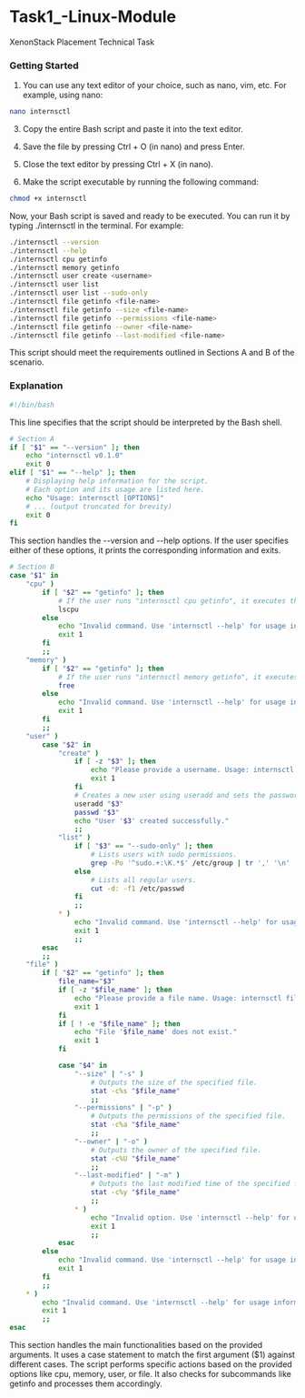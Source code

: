 # Task1_-Linux-Module
XenonStack Placement Technical Task

### Getting Started

1. You can use any text editor of your choice, such as nano, vim, etc. For example, using nano:

```bash
nano internsctl

```

3. Copy the entire Bash script and paste it into the text editor.

5. Save the file by pressing Ctrl + O (in nano) and press Enter.

7. Close the text editor by pressing Ctrl + X (in nano).

9. Make the script executable by running the following command:

```bash
chmod +x internsctl

```

Now, your Bash script is saved and ready to be executed. You can run it by typing ./internsctl in the terminal. For example:
```bash
./internsctl --version
./internsctl --help
./internsctl cpu getinfo
./internsctl memory getinfo
./internsctl user create <username>
./internsctl user list
./internsctl user list --sudo-only
./internsctl file getinfo <file-name>
./internsctl file getinfo --size <file-name>
./internsctl file getinfo --permissions <file-name>
./internsctl file getinfo --owner <file-name>
./internsctl file getinfo --last-modified <file-name>

```
This script should meet the requirements outlined in Sections A and B of the scenario.

### Explanation

```bash
#!/bin/bash

```
This line specifies that the script should be interpreted by the Bash shell.


```bash
# Section A
if [ "$1" == "--version" ]; then
    echo "internsctl v0.1.0"
    exit 0
elif [ "$1" == "--help" ]; then
    # Displaying help information for the script.
    # Each option and its usage are listed here.
    echo "Usage: internsctl [OPTIONS]"
    # ... (output truncated for brevity)
    exit 0
fi

```

This section handles the --version and --help options. If the user specifies either of these options, it prints the corresponding information and exits.


```bash
# Section B
case "$1" in
    "cpu" )
        if [ "$2" == "getinfo" ]; then
            # If the user runs "internsctl cpu getinfo", it executes the lscpu command.
            lscpu
        else
            echo "Invalid command. Use 'internsctl --help' for usage information."
            exit 1
        fi
        ;;
    "memory" )
        if [ "$2" == "getinfo" ]; then
            # If the user runs "internsctl memory getinfo", it executes the free command.
            free
        else
            echo "Invalid command. Use 'internsctl --help' for usage information."
            exit 1
        fi
        ;;
    "user" )
        case "$2" in
            "create" )
                if [ -z "$3" ]; then
                    echo "Please provide a username. Usage: internsctl user create <username>"
                    exit 1
                fi
                # Creates a new user using useradd and sets the password using passwd.
                useradd "$3"
                passwd "$3"
                echo "User '$3' created successfully."
                ;;
            "list" )
                if [ "$3" == "--sudo-only" ]; then
                    # Lists users with sudo permissions.
                    grep -Po '^sudo.+:\K.*$' /etc/group | tr ',' '\n'
                else
                    # Lists all regular users.
                    cut -d: -f1 /etc/passwd
                fi
                ;;
            * )
                echo "Invalid command. Use 'internsctl --help' for usage information."
                exit 1
                ;;
        esac
        ;;
    "file" )
        if [ "$2" == "getinfo" ]; then
            file_name="$3"
            if [ -z "$file_name" ]; then
                echo "Please provide a file name. Usage: internsctl file getinfo <file-name>"
                exit 1
            fi
            if [ ! -e "$file_name" ]; then
                echo "File '$file_name' does not exist."
                exit 1
            fi

            case "$4" in
                "--size" | "-s" )
                    # Outputs the size of the specified file.
                    stat -c%s "$file_name"
                    ;;
                "--permissions" | "-p" )
                    # Outputs the permissions of the specified file.
                    stat -c%a "$file_name"
                    ;;
                "--owner" | "-o" )
                    # Outputs the owner of the specified file.
                    stat -c%U "$file_name"
                    ;;
                "--last-modified" | "-m" )
                    # Outputs the last modified time of the specified file.
                    stat -c%y "$file_name"
                    ;;
                * )
                    echo "Invalid option. Use 'internsctl --help' for usage information."
                    exit 1
                    ;;
            esac
        else
            echo "Invalid command. Use 'internsctl --help' for usage information."
            exit 1
        fi
        ;;
    * )
        echo "Invalid command. Use 'internsctl --help' for usage information."
        exit 1
        ;;
esac

```

This section handles the main functionalities based on the provided arguments. It uses a case statement to match the first argument ($1) against different cases. The script performs specific actions based on the provided options like cpu, memory, user, or file. It also checks for subcommands like getinfo and processes them accordingly.

